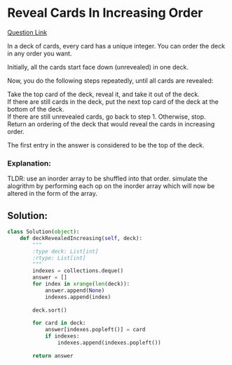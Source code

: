 # Reveal Cards In Increasing Order  

[Question Link](https://leetcode.com/problems/reveal-cards-in-increasing-order/)  

In a deck of cards, every card has a unique integer.  You can order the deck in any order you want.  

Initially, all the cards start face down (unrevealed) in one deck.
  
Now, you do the following steps repeatedly, until all cards are revealed:  
  
Take the top card of the deck, reveal it, and take it out of the deck.  
If there are still cards in the deck, put the next top card of the deck at the bottom of the deck.  
If there are still unrevealed cards, go back to step 1.  Otherwise, stop.  
Return an ordering of the deck that would reveal the cards in increasing order.  
  
The first entry in the answer is considered to be the top of the deck.  

### Explanation:
TLDR: use an inorder array to be shuffled into that order. simulate the alogrithm by performing each op on the inorder array which will now be altered in the form of the array. 

## Solution:
```Python
class Solution(object):
    def deckRevealedIncreasing(self, deck):
        """
        :type deck: List[int]
        :rtype: List[int]
        """
        indexes = collections.deque()
        answer = []
        for index in xrange(len(deck)):
            answer.append(None)
            indexes.append(index)
            
        deck.sort()
        
        for card in deck:
            answer[indexes.popleft()] = card
            if indexes:
                indexes.append(indexes.popleft())
                
        return answer
        
```
